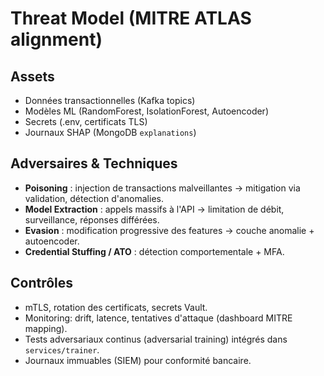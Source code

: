 # Threat Model (MITRE ATLAS alignment)

## Assets
- Données transactionnelles (Kafka topics)
- Modèles ML (RandomForest, IsolationForest, Autoencoder)
- Secrets (.env, certificats TLS)
- Journaux SHAP (MongoDB `explanations`)

## Adversaires & Techniques
- **Poisoning** : injection de transactions malveillantes -> mitigation via validation, détection d'anomalies.
- **Model Extraction** : appels massifs à l'API -> limitation de débit, surveillance, réponses différées.
- **Evasion** : modification progressive des features -> couche anomalie + autoencoder.
- **Credential Stuffing / ATO** : détection comportementale + MFA.

## Contrôles
- mTLS, rotation des certificats, secrets Vault.
- Monitoring: drift, latence, tentatives d'attaque (dashboard MITRE mapping).
- Tests adversariaux continus (adversarial training) intégrés dans `services/trainer`.
- Journaux immuables (SIEM) pour conformité bancaire.

